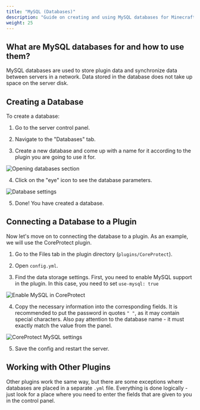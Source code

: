 ```yaml
---
title: "MySQL (Databases)"
description: "Guide on creating and using MySQL databases for Minecraft server plugins"
weight: 25
---
```


## What are MySQL databases for and how to use them?

MySQL databases are used to store plugin data and synchronize data between servers in a network. Data stored in the database does not take up space on the server disk.

## Creating a Database

To create a database:

1. Go to the server control panel.

2. Navigate to the "Databases" tab.

3. Create a new database and come up with a name for it according to the plugin you are going to use it for.

![Opening databases section](/images/docs/help-servers/open-database.png)

4. Click on the "eye" icon to see the database parameters.

![Database settings](/images/docs/help-servers/open-full-settings-database.png)

5. Done! You have created a database.

## Connecting a Database to a Plugin

Now let's move on to connecting the database to a plugin. As an example, we will use the CoreProtect plugin.

1. Go to the Files tab in the plugin directory (`plugins/CoreProtect`).

2. Open `config.yml`.

3. Find the data storage settings. First, you need to enable MySQL support in the plugin. In this case, you need to set `use-mysql: true`

![Enable MySQL in CoreProtect](/images/docs/help-servers/use-mysql-coreprotect.png)

4. Copy the necessary information into the corresponding fields. It is recommended to put the password in quotes `" "`, as it may contain special characters. Also pay attention to the database name - it must exactly match the value from the panel.

![CoreProtect MySQL settings](/images/docs/help-servers/settings-coreprotcet.png)

5. Save the config and restart the server.

## Working with Other Plugins

Other plugins work the same way, but there are some exceptions where databases are placed in a separate `.yml` file. Everything is done logically - just look for a place where you need to enter the fields that are given to you in the control panel.
